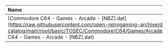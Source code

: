 |Name|Size|
|:---|---:|
|[Commodore C64 - Games - Arcade - [NBZ].dat](https://raw.githubusercontent.com/open-retrogaming-archive/dat-catalog/main/root/basic/TOSEC/Commodore/C64/Games/Arcade/[NBZ]/Commodore C64 - Games - Arcade - [NBZ].dat)|54187|
